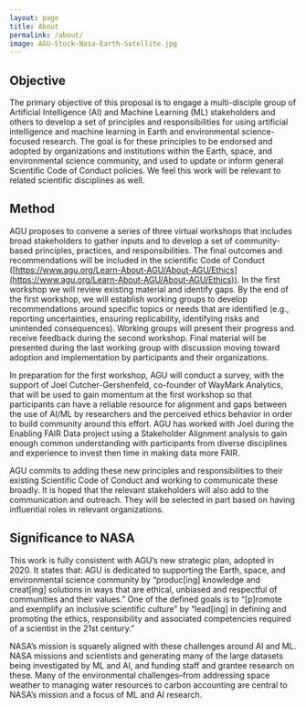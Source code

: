 ```yaml
---
layout: page
title: About
permalink: /about/
image: AGU-Stock-Nasa-Earth-Satellite.jpg
---
```


## Objective

The primary objective of this proposal is to engage a multi-disciple group of Artificial Intelligence (AI) and Machine Learning (ML) stakeholders and others to develop a set of principles and responsibilities for using artificial intelligence and machine learning in Earth and environmental science-focused research. The goal is for these principles to be endorsed and adopted by organizations and institutions within the Earth, space, and environmental science community, and used to update or inform general Scientific Code of Conduct policies. We feel this work will be relevant to related scientific disciplines as well.   


## Method 

AGU proposes to convene a series of three virtual workshops that includes broad stakeholders to gather inputs and to develop a set of community-based principles, practices, and responsibilities.  The final outcomes and recommendations will be included in the scientific Code of Conduct ([https://www.agu.org/Learn-About-AGU/About-AGU/Ethics](https://www.agu.org/Learn-About-AGU/About-AGU/Ethics)).  In the first workshop we will review existing material and identify gaps. By the end of the first workshop, we will establish working groups to develop recommendations around specific topics or needs that are identified (e.g., reporting uncertainties, ensuring replicability, identifying risks and unintended consequences). Working groups will present their progress and receive feedback during the second workshop.  Final material will be presented during the last working group with discussion moving toward adoption and implementation by participants and their organizations.  

In preparation for the first workshop, AGU will conduct a survey, with the support of Joel Cutcher-Gershenfeld, co-founder of WayMark Analytics, that will be used to gain momentum at the first workshop so that participants can have a reliable resource for alignment and gaps between the use of AI/ML by researchers and the perceived ethics behavior in order to build community around this effort.  AGU has worked with Joel during the Enabling FAIR Data project using a Stakeholder Alignment analysis to gain enough common understanding with participants from diverse disciplines and experience to invest then time in making data more FAIR.  

AGU commits to adding these new principles and responsibilities to their existing Scientific Code of Conduct and working to communicate these broadly.  It is hoped that the relevant stakeholders will also add to the communication and outreach.  They will be selected in part based on having influential roles in relevant organizations. 


## Significance to NASA 

This work is fully consistent with AGU’s new strategic plan, adopted in 2020.  It states that: AGU is dedicated to supporting the Earth, space, and environmental science community by “produc[ing] knowledge and creat[ing] solutions in ways that are ethical, unbiased and respectful of communities and their values.”  One of the defined goals is to “[p]romote and exemplify an inclusive scientific culture” by “lead[ing] in defining and promoting the ethics, responsibility and associated competencies required of a scientist in the 21st century.”   

NASA’s mission is squarely aligned with these challenges around AI and ML. NASA missions and scientists and generating many of the large datasets being investigated by ML and AI, and funding staff and grantee research on these. Many of the environmental challenges–from addressing space weather to managing water resources to carbon accounting are central to NASA’s mission and a focus of ML and AI research.  

  

